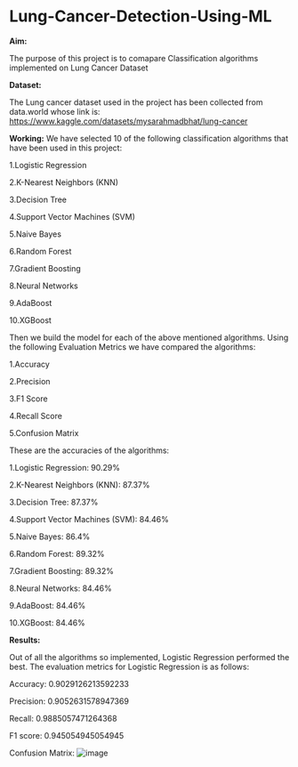 # Lung-Cancer-Detection-Using-ML
**Aim:**

The purpose of this project is to comapare Classification algorithms implemented on Lung Cancer Dataset

**Dataset:**

The Lung cancer dataset used in the project has been collected from data.world whose link is:
https://www.kaggle.com/datasets/mysarahmadbhat/lung-cancer

**Working:**
We have selected 10 of the following classification algorithms that have been used in this project:


1.Logistic Regression

2.K-Nearest Neighbors (KNN)

3.Decision Tree

4.Support Vector Machines (SVM)

5.Naive Bayes

6.Random Forest

7.Gradient Boosting

8.Neural Networks

9.AdaBoost

10.XGBoost



Then we build the model for each of the above mentioned algorithms. Using the following Evaluation Metrics we have compared the algorithms:


1.Accuracy

2.Precision

3.F1 Score

4.Recall Score

5.Confusion Matrix


These are the accuracies of the algorithms:


1.Logistic Regression: 90.29%

2.K-Nearest Neighbors (KNN): 87.37%

3.Decision Tree: 87.37%

4.Support Vector Machines (SVM): 84.46%

5.Naive Bayes: 86.4%

6.Random Forest: 89.32%

7.Gradient Boosting: 89.32%

8.Neural Networks: 84.46%

9.AdaBoost: 84.46%

10.XGBoost: 84.46%


**Results:**



Out of all the algorithms so implemented, Logistic Regression performed the best. The evaluation metrics for Logistic Regression is as follows:



Accuracy: 0.9029126213592233


Precision: 0.9052631578947369


Recall: 0.9885057471264368


F1 score: 0.945054945054945


Confusion Matrix:
![image](https://github.com/user-attachments/assets/9814f187-6d93-47d2-9b19-354f52c91efc)
